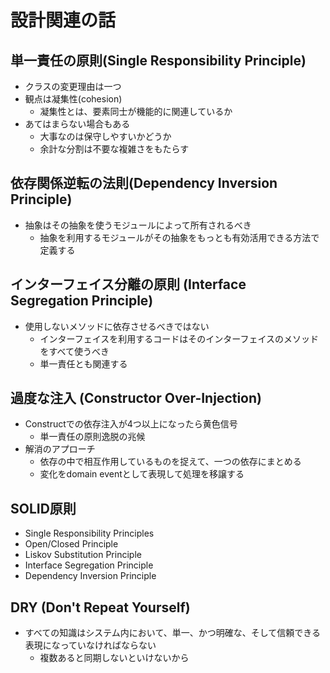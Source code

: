 # 設計関連の話

## 単一責任の原則(Single Responsibility Principle)

* クラスの変更理由は一つ
* 観点は凝集性(cohesion)
  * 凝集性とは、要素同士が機能的に関連しているか
* あてはまらない場合もある
  * 大事なのは保守しやすいかどうか
  * 余計な分割は不要な複雑さをもたらす


## 依存関係逆転の法則(Dependency Inversion Principle)

* 抽象はその抽象を使うモジュールによって所有されるべき
  * 抽象を利用するモジュールがその抽象をもっとも有効活用できる方法で定義する


## インターフェイス分離の原則 (Interface Segregation Principle)

* 使用しないメソッドに依存させるべきではない
  * インターフェイスを利用するコードはそのインターフェイスのメソッドをすべて使うべき
  * 単一責任とも関連する


## 過度な注入 (Constructor Over-Injection)

* Constructでの依存注入が4つ以上になったら黄色信号
  * 単一責任の原則逸脱の兆候
* 解消のアプローチ
  * 依存の中で相互作用しているものを捉えて、一つの依存にまとめる
  * 変化をdomain eventとして表現して処理を移譲する


## SOLID原則

* Single Responsibility Principles
* Open/Closed Principle
* Liskov Substitution Principle
* Interface Segregation Principle
* Dependency Inversion Principle

## DRY (Don't Repeat Yourself)

* すべての知識はシステム内において、単一、かつ明確な、そして信頼できる表現になっていなければならない
  * 複数あると同期しないといけないから
